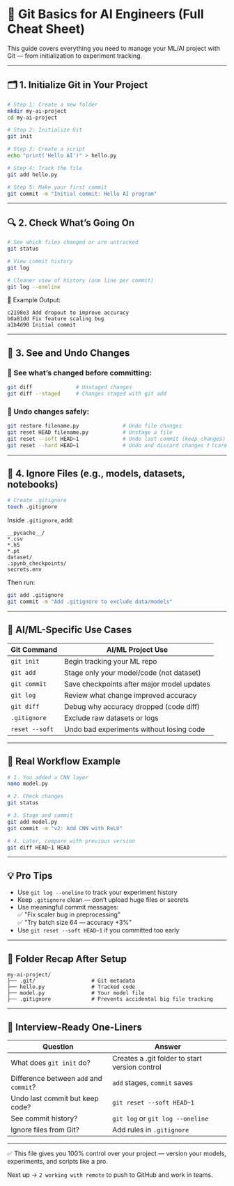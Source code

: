 # 🧱 Git Basics for AI Engineers (Full Cheat Sheet)

This guide covers everything you need to manage your ML/AI project with Git — from initialization to experiment tracking.

---

## 🗂️ 1. Initialize Git in Your Project

```bash
# Step 1: Create a new folder
mkdir my-ai-project
cd my-ai-project

# Step 2: Initialize Git
git init

# Step 3: Create a script
echo "print('Hello AI')" > hello.py

# Step 4: Track the file
git add hello.py

# Step 5: Make your first commit
git commit -m "Initial commit: Hello AI program"
```

---

## 🔍 2. Check What’s Going On

```bash
# See which files changed or are untracked
git status

# View commit history
git log

# Cleaner view of history (one line per commit)
git log --oneline
```

🧠 Example Output:

```
c2198e3 Add dropout to improve accuracy
b0a81dd Fix feature scaling bug
a1b4d90 Initial commit
```

---

## 🔁 3. See and Undo Changes

### 🔸 See what’s changed before committing:

```bash
git diff              # Unstaged changes
git diff --staged     # Changes staged with git add
```

### 🔸 Undo changes safely:

```bash
git restore filename.py              # Undo file changes
git reset HEAD filename.py           # Unstage a file
git reset --soft HEAD~1              # Undo last commit (keep changes)
git reset --hard HEAD~1              # Undo and discard changes ❗ (careful)
```

---

## 🚫 4. Ignore Files (e.g., models, datasets, notebooks)

```bash
# Create .gitignore
touch .gitignore
```

Inside `.gitignore`, add:

```
__pycache__/
*.csv
*.h5
*.pt
dataset/
.ipynb_checkpoints/
secrets.env
```

Then run:

```bash
git add .gitignore
git commit -m "Add .gitignore to exclude data/models"
```

---

## 🤖 AI/ML-Specific Use Cases

| Git Command         | AI/ML Project Use |
|---------------------|------------------|
| `git init`          | Begin tracking your ML repo |
| `git add`           | Stage only your model/code (not dataset) |
| `git commit`        | Save checkpoints after major model updates |
| `git log`           | Review what change improved accuracy |
| `git diff`          | Debug why accuracy dropped (code diff) |
| `.gitignore`        | Exclude raw datasets or logs |
| `reset --soft`      | Undo bad experiments without losing code |

---

## 🧠 Real Workflow Example

```bash
# 1. You added a CNN layer
nano model.py

# 2. Check changes
git status

# 3. Stage and commit
git add model.py
git commit -m "v2: Add CNN with ReLU"

# 4. Later, compare with previous version
git diff HEAD~1 HEAD
```

---

## 💡 Pro Tips

- Use `git log --oneline` to track your experiment history
- Keep `.gitignore` clean — don’t upload huge files or secrets
- Use meaningful commit messages:  
  ✅ "Fix scaler bug in preprocessing"  
  ✅ "Try batch size 64 — accuracy +3%"  
- Use `git reset --soft HEAD~1` if you committed too early

---

## 📁 Folder Recap After Setup

```
my-ai-project/
├── .git/                  # Git metadata
├── hello.py               # Tracked code
├── model.py               # Your model file
├── .gitignore             # Prevents accidental big file tracking
```

---

## 🧪 Interview-Ready One-Liners

| Question | Answer |
|----------|--------|
| What does `git init` do? | Creates a .git folder to start version control |
| Difference between `add` and `commit`? | `add` stages, `commit` saves |
| Undo last commit but keep code? | `git reset --soft HEAD~1` |
| See commit history? | `git log` or `git log --oneline` |
| Ignore files from Git? | Add rules in `.gitignore` |

---

✅ This file gives you 100% control over your project — version your models, experiments, and scripts like a pro.

Next up → `2 working with remote` to push to GitHub and work in teams.